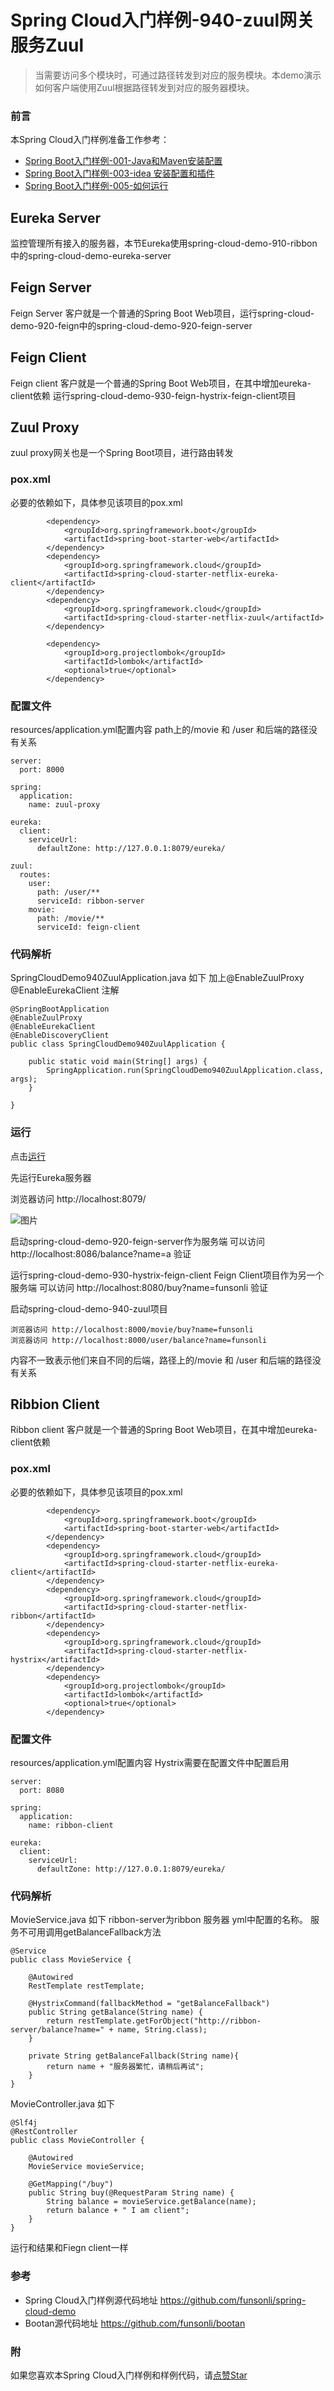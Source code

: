 # Spring Cloud入门样例-940-zuul网关服务Zuul

> 当需要访问多个模块时，可通过路径转发到对应的服务模块。本demo演示如何客户端使用Zuul根据路径转发到对应的服务器模块。

### 前言

本Spring Cloud入门样例准备工作参考：

- [Spring Boot入门样例-001-Java和Maven安装配置](https://github.com/funsonli/spring-boot-demo/blob/master/doc/spring-boot-demo-001-java.md)
- [Spring Boot入门样例-003-idea 安装配置和插件](https://github.com/funsonli/spring-boot-demo/blob/master/doc/spring-boot-demo-003-idea.md)
- [Spring Boot入门样例-005-如何运行](https://github.com/funsonli/spring-boot-demo/blob/master/doc/spring-boot-demo-005-run.md)

## Eureka Server
监控管理所有接入的服务器，本节Eureka使用spring-cloud-demo-910-ribbon中的spring-cloud-demo-eureka-server


## Feign Server
Feign Server 客户就是一个普通的Spring Boot Web项目，运行spring-cloud-demo-920-feign中的spring-cloud-demo-920-feign-server


## Feign Client
Feign client 客户就是一个普通的Spring Boot Web项目，在其中增加eureka-client依赖 运行spring-cloud-demo-930-feign-hystrix-feign-client项目

## Zuul Proxy
zuul proxy网关也是一个Spring Boot项目，进行路由转发

### pox.xml
必要的依赖如下，具体参见该项目的pox.xml
```
        <dependency>
            <groupId>org.springframework.boot</groupId>
            <artifactId>spring-boot-starter-web</artifactId>
        </dependency>
        <dependency>
            <groupId>org.springframework.cloud</groupId>
            <artifactId>spring-cloud-starter-netflix-eureka-client</artifactId>
        </dependency>
        <dependency>
            <groupId>org.springframework.cloud</groupId>
            <artifactId>spring-cloud-starter-netflix-zuul</artifactId>
        </dependency>

        <dependency>
            <groupId>org.projectlombok</groupId>
            <artifactId>lombok</artifactId>
            <optional>true</optional>
        </dependency>
```

### 配置文件

resources/application.yml配置内容 path上的/movie 和 /user 和后端的路径没有关系
```
server:
  port: 8000

spring:
  application:
    name: zuul-proxy

eureka:
  client:
    serviceUrl:
      defaultZone: http://127.0.0.1:8079/eureka/

zuul:
  routes:
    user:
      path: /user/**
      serviceId: ribbon-server
    movie:
      path: /movie/**
      serviceId: feign-client
```


### 代码解析


SpringCloudDemo940ZuulApplication.java 如下 加上@EnableZuulProxy @EnableEurekaClient 注解
```
@SpringBootApplication
@EnableZuulProxy
@EnableEurekaClient
@EnableDiscoveryClient
public class SpringCloudDemo940ZuulApplication {

    public static void main(String[] args) {
        SpringApplication.run(SpringCloudDemo940ZuulApplication.class, args);
    }

}

```

### 运行

点击[运行](https://github.com/funsonli/spring-boot-demo/blob/master/doc/spring-boot-demo-005-run.md)

先运行Eureka服务器

浏览器访问 http://localhost:8079/ 

![图片](https://raw.githubusercontent.com/funsonli/spring-cloud-demo/master/doc/images/spring-cloud-demo-900-eureka-01.png?raw=true)

启动spring-cloud-demo-920-feign-server作为服务端 可以访问 http://localhost:8086/balance?name=a 验证

运行spring-cloud-demo-930-hystrix-feign-client Feign Client项目作为另一个服务端 可以访问 http://localhost:8080/buy?name=funsonli 验证

启动spring-cloud-demo-940-zuul项目
```
浏览器访问 http://localhost:8000/movie/buy?name=funsonli
浏览器访问 http://localhost:8000/user/balance?name=funsonli
```
内容不一致表示他们来自不同的后端，路径上的/movie 和 /user 和后端的路径没有关系

## Ribbion Client
Ribbon client 客户就是一个普通的Spring Boot Web项目，在其中增加eureka-client依赖

### pox.xml
必要的依赖如下，具体参见该项目的pox.xml
```
        <dependency>
            <groupId>org.springframework.boot</groupId>
            <artifactId>spring-boot-starter-web</artifactId>
        </dependency>
        <dependency>
            <groupId>org.springframework.cloud</groupId>
            <artifactId>spring-cloud-starter-netflix-eureka-client</artifactId>
        </dependency>
        <dependency>
            <groupId>org.springframework.cloud</groupId>
            <artifactId>spring-cloud-starter-netflix-ribbon</artifactId>
        </dependency>
        <dependency>
            <groupId>org.springframework.cloud</groupId>
            <artifactId>spring-cloud-starter-netflix-hystrix</artifactId>
        </dependency>
        <dependency>
            <groupId>org.projectlombok</groupId>
            <artifactId>lombok</artifactId>
            <optional>true</optional>
        </dependency>
```

### 配置文件

resources/application.yml配置内容 Hystrix需要在配置文件中配置启用
```
server:
  port: 8080

spring:
  application:
    name: ribbon-client

eureka:
  client:
    serviceUrl:
      defaultZone: http://127.0.0.1:8079/eureka/
```


### 代码解析


MovieService.java 如下 ribbon-server为ribbon 服务器 yml中配置的名称。 服务不可用调用getBalanceFallback方法
```
@Service
public class MovieService {

    @Autowired
    RestTemplate restTemplate;

    @HystrixCommand(fallbackMethod = "getBalanceFallback")
    public String getBalance(String name) {
        return restTemplate.getForObject("http://ribbon-server/balance?name=" + name, String.class);
    }

    private String getBalanceFallback(String name){
        return name + "服务器繁忙，请稍后再试";
    }
}

```


MovieController.java 如下 
```
@Slf4j
@RestController
public class MovieController {

    @Autowired
    MovieService movieService;

    @GetMapping("/buy")
    public String buy(@RequestParam String name) {
        String balance = movieService.getBalance(name);
        return balance + " I am client";
    }
}

```

运行和结果和Fiegn client一样

### 参考
- Spring Cloud入门样例源代码地址 https://github.com/funsonli/spring-cloud-demo
- Bootan源代码地址 https://github.com/funsonli/bootan


### 附
如果您喜欢本Spring Cloud入门样例和样例代码，请[点赞Star](https://github.com/funsonli/spring-cloud-demo)

